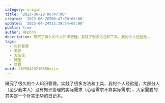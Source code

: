 ```yaml
---
category: origin
title: '2023-06-28 00:47:00'
created: '2023-06-28T00:47:00+08:00'
updated: '2025-04-24T22:39:54+08:00'
public: true
author: dkphhh
description: 研究了很久的个人知识管理，实践了很多方法和工具，我的个人经验是……
tags:
  - 知识管理
  - 笔记
  - 方法论
  - 随笔
  - 自我
uuid: 20250420210658ozju
---
```


研究了很久的个人知识管理，实践了很多方法和工具，我的个人经验是，大部分人（至少我本人）没有知识管理的实际需求（心理需求不算实际需求），大家需要的其实是一个朴实无华的日记本。
